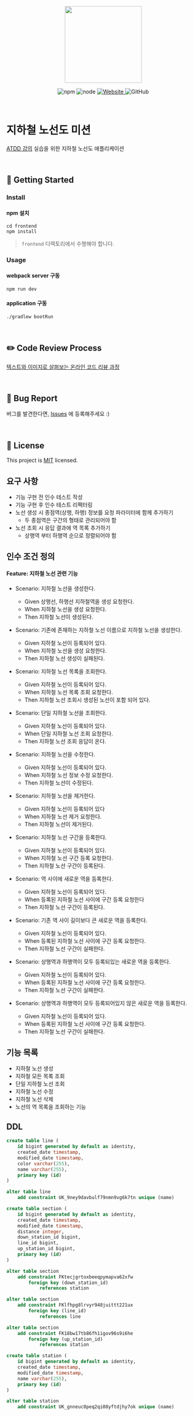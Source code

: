 <p align="center">
    <img width="200px;" src="https://raw.githubusercontent.com/woowacourse/atdd-subway-admin-frontend/master/images/main_logo.png"/>
</p>
<p align="center">
  <img alt="npm" src="https://img.shields.io/badge/npm-%3E%3D%205.5.0-blue">
  <img alt="node" src="https://img.shields.io/badge/node-%3E%3D%209.3.0-blue">
  <a href="https://edu.nextstep.camp/c/R89PYi5H" alt="nextstep atdd">
    <img alt="Website" src="https://img.shields.io/website?url=https%3A%2F%2Fedu.nextstep.camp%2Fc%2FR89PYi5H">
  </a>
  <img alt="GitHub" src="https://img.shields.io/github/license/next-step/atdd-subway-admin">
</p>

<br>

# 지하철 노선도 미션
[ATDD 강의](https://edu.nextstep.camp/c/R89PYi5H) 실습을 위한 지하철 노선도 애플리케이션

<br>

## 🚀 Getting Started

### Install
#### npm 설치
```
cd frontend
npm install
```
> `frontend` 디렉토리에서 수행해야 합니다.

### Usage
#### webpack server 구동
```
npm run dev
```
#### application 구동
```
./gradlew bootRun
```
<br>

## ✏️ Code Review Process
[텍스트와 이미지로 살펴보는 온라인 코드 리뷰 과정](https://github.com/next-step/nextstep-docs/tree/master/codereview)

<br>

## 🐞 Bug Report

버그를 발견한다면, [Issues](https://github.com/next-step/atdd-subway-admin/issues) 에 등록해주세요 :)

<br>

## 📝 License

This project is [MIT](https://github.com/next-step/atdd-subway-admin/blob/master/LICENSE.md) licensed.


##  요구 사항
*   기능 구현 전 인수 테스트 작성
*   기능 구현 후 인수 테스트 리팩터링
*   노선 생성 시 종점역(상행, 하행) 정보를 요청 파라미터에 함께 추가하기
    *   두 종점역은 구간의 형태로 관리되어야 함
*   노선 조회 시 응답 결과에 역 목록 추가하기
    *   상행역 부터 하행역 순으로 정렬되어야 함


##  인수 조건 정의
#### Feature: 지하철 노선 관련 기능

*   Scenario: 지하철 노선을 생성한다.
    *   Given 상행선, 하행선 지하철역을 생성 요청한다.
    *   When 지하철 노선을 생성 요청한다.
    *   Then 지하철 노선이 생성된다.
    

*   Scenario: 기존에 존재하는 지하철 노선 이름으로 지하철 노선을 생성한다.
    *   Given 지하철 노선이 등록되어 있다.
    *   When 지하철 노선을 생성 요청한다.
    *   Then 지하철 노선 생성이 실패된다.

    
*   Scenario: 지하철 노선 목록을 조회한다.
    *   Given 지하철 노선이 등록되어 있다.
    *   When 지하철 노선 목록 조회 요청한다.
    *   Then 지하철 노선 조회시 생성된 노선이 포함 되어 있다.


*   Scenario: 단일 지하철 노선을 조회한다.
    *   Given 지하철 노선이 등록되어 있다.
    *   When 단일 지하철 노선 조회 요청한다.
    *   Then 지하철 노선 조회 응답이 온다.


*   Scenario: 지하철 노선을 수정한다.
    *   Given 지하철 노선이 등록되어 있다.
    *   When 지하철 노선 정보 수정 요청한다.
    *   Then 지하철 노선이 수정된다.    


*   Scenario: 지하철 노선을 제거한다.
    *   Given 지하철 노선이 등록되어 있다
    *   When 지하철 노선 제거 요청한다.
    *   Then 지하철 노선이 제거된다.


*   Scenario: 지하철 노선 구간을 등록한다.
    *   Given 지하철 노선이 등록되어 있다.
    *   When 지하철 노선 구간 등록 요청한다.
    *   Then 지하철 노선 구간이 등록된다.   


*   Scenario: 역 사이에 새로운 역을 등록한다.
    *   Given 지하철 노선이 등록되어 있다.
    *   When 등록된 지하철 노선 사이에 구간 등록 요청한다
    *   Then 지하철 노선 구간이 등록된다.


*   Scenario: 기존 역 사이 길이보다 큰 새로운 역을 등록한다.
    *   Given 지하철 노선이 등록되어 있다.
    *   When 등록된 지하철 노선 사이에 구간 등록 요청한다.
    *   Then 지하철 노선 구간이 실패한다.


*   Scenario: 상행역과 하행역이 모두 등록되있는 새로운 역을 등록한다.
    *   Given 지하철 노선이 등록되어 있다.
    *   When 등록된 지하철 노선 사이에 구간 등록 요청한다.
    *   Then 지하철 노선 구간이 실패한다.


*   Scenario: 상행역과 하행역이 모두 등록되어있지 않은 새로운 역을 등록한다.
    *   Given 지하철 노선이 등록되어 있다.
    *   When 등록된 지하철 노선 사이에 구간 등록 요청한다.
    *   Then 지하철 노선 구간이 실패한다.


##  기능 목록
*   지하철 노선 생성
*   지하철 모든 목록 조회
*   단일 지하철 노선 조회
*   지하철 노선 수정
*   지하철 노선 삭제
*   노선의 역 목록을 조회하는 기능


## DDL
```sql
create table line (
    id bigint generated by default as identity,
    created_date timestamp,
    modified_date timestamp,
    color varchar(255),
    name varchar(255),
    primary key (id)
)

alter table line
    add constraint UK_9ney9davbulf79nmn9vg6k7tn unique (name)
```

```sql
create table section (
    id bigint generated by default as identity,
    created_date timestamp,
    modified_date timestamp,
    distance integer,
    down_station_id bigint,
    line_id bigint,
    up_station_id bigint,
    primary key (id)
)

alter table section
    add constraint FKtecjgrtoxbeeqpymapva62xfw
        foreign key (down_station_id)
            references station

alter table section
    add constraint FKlfhpg8lrvyr948juittt221ux
        foreign key (line_id)
            references line

alter table section
    add constraint FK18bw17tb86fh1igov96s9i6he
        foreign key (up_station_id)
            references station
```

```sql
create table station (
    id bigint generated by default as identity,
    created_date timestamp,
    modified_date timestamp,
    name varchar(255),
    primary key (id)
)

alter table station
    add constraint UK_gnneuc0peq2qi08yftdjhy7ok unique (name)
```
